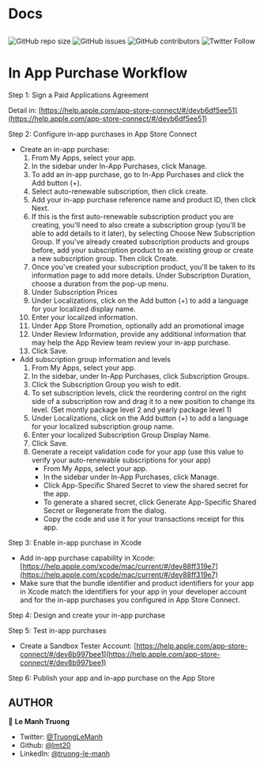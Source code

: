 # Docs
## 
<!--- These are examples. See https://shields.io for others or to customize this set of shields. You might want to include dependencies, project status and licence info here --->
![GitHub repo size](https://img.shields.io/github/repo-size/lmt20/Docs)
![GitHub issues](https://img.shields.io/github/issues/lmt20/Docs)
![GitHub contributors](https://img.shields.io/github/contributors/lmt20/Docs)
![Twitter Follow](https://img.shields.io/twitter/follow/TruongLeManh?style=social)

# In App Purchase Workflow

Step 1: Sign a Paid Applications Agreement

Detail in: [https://help.apple.com/app-store-connect/#/devb6df5ee51](https://help.apple.com/app-store-connect/#/devb6df5ee51)

Step 2: Configure in-app purchases in App Store Connect

* Create an in-app purchase:
    1. From My Apps, select your app.
    2. In the sidebar under In-App Purchases, click Manage.
    3. To add an in-app purchase, go to In-App Purchases and click the Add button (+).
    4. Select auto-renewable subscription, then click create.
    5. Add your in-app purchase reference name and product ID, then click Next.
    6. If this is the first auto-renewable subscription product you are creating, you'll need to also create a subscription group (you'll be able to add details to it later), by selecting Choose New Subscription Group. If you've already created subscription products and groups before, add your subscription product to an existing group or create a new subscription group. Then click Create.
    7. Once you've created your subscription product, you'll be taken to its information page to add more details. Under Subscription Duration, choose a duration from the pop-up menu.
    8. Under Subscription Prices
    9. Under Localizations, click on the Add button (+) to add a language for your localized display name.
    10. Enter your localized information.
    11. Under App Store Promotion, optionally add an promotional image
    12. Under Review Information, provide any additional information that may help the App Review team review your in-app purchase.
    13. Click Save.
* Add subscription group information and levels
    1. From My Apps, select your app.
    2. In the sidebar, under In-App Purchases, click Subscription Groups.
    3. Click the Subscription Group you wish to edit.
    4. To set subscription levels, click the reordering control on the right side of a subscription row and drag it to a new position to change its level. (Set montly package level 2 and yearly package level 1)
    5. Under Localizations, click on the Add button (+) to add a language for your localized subscription group name.
    6. Enter your localized Subscription Group Display Name.
    7. Click Save.
    8. Generate a receipt validation code for your app (use this value to verify your auto-renewable subscriptions for your app)
        - From My Apps, select your app.
        - In the sidebar under In-App Purchases, click Manage.
        - Click App-Specific Shared Secret to view the shared secret for the app.
        - To generate a shared secret, click Generate App-Specific Shared Secret or Regenerate from the dialog.
        - Copy the code and use it for your transactions receipt for this app.

Step 3: Enable in-app purchase in Xcode

- Add in-app purchase capability in Xcode: [https://help.apple.com/xcode/mac/current/#/dev88ff319e7](https://help.apple.com/xcode/mac/current/#/dev88ff319e7)
- Make sure that the bundle identifier and product identifiers for your app in Xcode match the identifiers for your app in your developer account and for the in-app purchases you configured in App Store Connect.

Step 4: Design and create your in-app purchase

Step 5: Test in-app purchases

- Create a Sandbox Tester Account: [https://help.apple.com/app-store-connect/#/dev8b997bee1](https://help.apple.com/app-store-connect/#/dev8b997bee1)

Step 6: Publish your app and in-app purchase on the App Store
    

AUTHOR
-----------
👤 **Le Manh Truong**
* Twitter: [@TruongLeManh](https://twitter.com/TruongLeManh)
* Github: [@lmt20](https://github.com/lmt20)
* LinkedIn: [@truong-le-manh](https://www.linkedin.com/in/truong-le-manh/)

